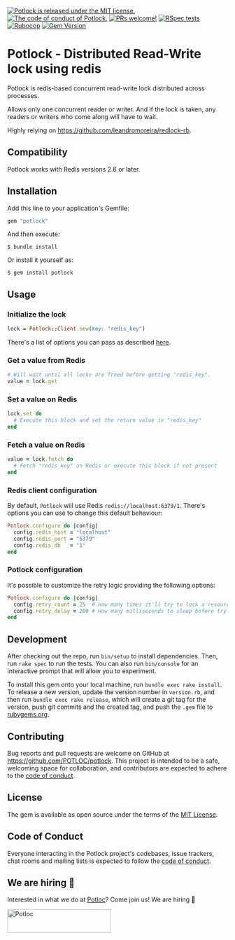 [![Potlock is released under the MIT license.](https://img.shields.io/badge/license-MIT-blue.svg)](LICENSE)
[![The code of conduct of Potlock.](https://img.shields.io/badge/Contributor%20Covenant-2.1-blue.svg)](CODE_OF_CONDUCT.md)
[![PRs welcome!](https://img.shields.io/badge/PRs-welcome-brightgreen.svg)](CONTRIBUTING.md)
[![RSpec tests](https://github.com/POTLOC/potlock/actions/workflows/rspec.yml/badge.svg)](https://github.com/POTLOC/potlock/actions/workflows/rspec.yml)
[![Rubocop](https://github.com/POTLOC/potlock/actions/workflows/rubocop.yml/badge.svg)](https://github.com/POTLOC/potlock/actions/workflows/rubocop.yml)
[![Gem Version](https://badge.fury.io/rb/potlock.svg)](https://badge.fury.io/rb/potlock)

# Potlock - Distributed Read-Write lock using redis

Potlock is redis-based concurrent read-write lock distributed across processes.

Allows only one concurrent reader or writer. And if the lock is taken, any readers or writers who come along will have to wait.

Highly relying on https://github.com/leandromoreira/redlock-rb.

## Compatibility

Potlock works with Redis versions 2.6 or later.

## Installation

Add this line to your application's Gemfile:

```ruby
gem "potlock"
```

And then execute:

    $ bundle install

Or install it yourself as:

    $ gem install potlock

## Usage

### Initialize the lock

```ruby
lock = Potlock::Client.new(key: "redis_key")
```
There's a list of options you can pass as described [here](#redis-client-configuration).

### Get a value from Redis

```ruby
# Will wait until all locks are freed before getting "redis_key".
value = lock.get
```

### Set a value on Redis

```ruby
lock.set do
  # Execute this block and set the return value in "redis_key"
end
```

### Fetch a value on Redis

```ruby
value = lock.fetch do
  # Fetch "redis_key" on Redis or execute this block if not present
end
```

### Redis client configuration

By default, `Potlock` will use Redis `redis://localhost:6379/1`. There's options you can use to change this default behaviour:

```ruby
Potlock.configure do |config|
  config.redis_host = "localhost"
  config.redis_port = "6379"
  config.redis_db   = "1"
end
```

### Potlock configuration

It's possible to customize the retry logic providing the following options:

```ruby
Potlock.configure do |config|
  config.retry_count = 25  # How many times it'll try to lock a resource
  config.retry_delay = 200 # How many milliseconds to sleep before try to lock again
end
```

## Development

After checking out the repo, run `bin/setup` to install dependencies. Then, run `rake spec` to run the tests. You can also run `bin/console` for an interactive prompt that will allow you to experiment.

To install this gem onto your local machine, run `bundle exec rake install`. To release a new version, update the version number in `version.rb`, and then run `bundle exec rake release`, which will create a git tag for the version, push git commits and the created tag, and push the `.gem` file to [rubygems.org](https://rubygems.org).

## Contributing

Bug reports and pull requests are welcome on GitHub at https://github.com/POTLOC/potlock. This project is intended to be a safe, welcoming space for collaboration, and contributors are expected to adhere to the [code of conduct](https://github.com/POTLOC/potlock/blob/main/CODE_OF_CONDUCT.md).

## License

The gem is available as open source under the terms of the [MIT License](https://opensource.org/licenses/MIT).

## Code of Conduct

Everyone interacting in the Potlock project's codebases, issue trackers, chat rooms and mailing lists is expected to follow the [code of conduct](https://github.com/POTLOC/potlock/blob/main/CODE_OF_CONDUCT.md).

## We are hiring 🚀
Interested in what we do at [Potloc](https://jobs.lever.co/Potloc)? Come join us! We are hiring 🚀

<a href="https://jobs.lever.co/Potloc">
    <img src="https://www.potloc.com/hubfs/raw_assets/public/Potloc_February2021/images/potloc-logo-5887eaeeeb6a65da7d364097a7edee175590aed00ec877d1c6c64ea955a51a5f.svg" alt="Potloc" width="236" height="54">
</a>
